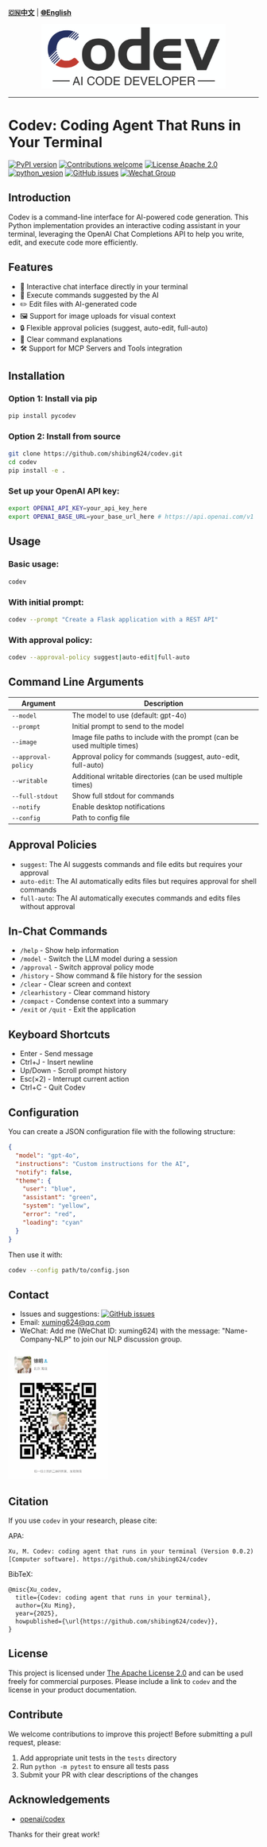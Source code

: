 [**🇨🇳中文**](https://github.com/shibing624/codev/blob/main/README.md) | [**🌐English**](https://github.com/shibing624/codev/blob/main/README_EN.md)

<div align="center">
  <a href="https://github.com/shibing624/codev">
    <img src="https://github.com/shibing624/codev/blob/main/docs/codev-logo.png" height="130" alt="Logo">
  </a>
</div>

-----------------

# Codev: Coding Agent That Runs in Your Terminal
[![PyPI version](https://badge.fury.io/py/pycodev.svg)](https://badge.fury.io/py/pycodev)
[![Contributions welcome](https://img.shields.io/badge/contributions-welcome-brightgreen.svg)](CONTRIBUTING.md)
[![License Apache 2.0](https://img.shields.io/badge/license-Apache%202.0-blue.svg)](LICENSE)
[![python_vesion](https://img.shields.io/badge/Python-3.8%2B-green.svg)](requirements.txt)
[![GitHub issues](https://img.shields.io/github/issues/shibing624/codev.svg)](https://github.com/shibing624/codev/issues)
[![Wechat Group](https://img.shields.io/badge/wechat-group-green.svg?logo=wechat)](#Contact)

## Introduction

Codev is a command-line interface for AI-powered code generation. This Python implementation provides an interactive coding assistant in your terminal, leveraging the OpenAI Chat Completions API to help you write, edit, and execute code more efficiently.

## Features

- 💬 Interactive chat interface directly in your terminal
- 🚀 Execute commands suggested by the AI
- ✏️ Edit files with AI-generated code
- 🖼️ Support for image uploads for visual context
- 🔒 Flexible approval policies (suggest, auto-edit, full-auto)
- 📝 Clear command explanations
- 🛠️ Support for MCP Servers and Tools integration

## Installation

### Option 1: Install via pip
```bash
pip install pycodev
```

### Option 2: Install from source
```bash
git clone https://github.com/shibing624/codev.git
cd codev
pip install -e .
```

### Set up your OpenAI API key:
```bash
export OPENAI_API_KEY=your_api_key_here
export OPENAI_BASE_URL=your_base_url_here # https://api.openai.com/v1
```

## Usage

### Basic usage:
```bash
codev
```

### With initial prompt:
```bash
codev --prompt "Create a Flask application with a REST API"
```

### With approval policy:
```bash
codev --approval-policy suggest|auto-edit|full-auto
```

## Command Line Arguments

| Argument | Description |
|----------|-------------|
| `--model` | The model to use (default: gpt-4o) |
| `--prompt` | Initial prompt to send to the model |
| `--image` | Image file paths to include with the prompt (can be used multiple times) |
| `--approval-policy` | Approval policy for commands (suggest, auto-edit, full-auto) |
| `--writable` | Additional writable directories (can be used multiple times) |
| `--full-stdout` | Show full stdout for commands |
| `--notify` | Enable desktop notifications |
| `--config` | Path to config file |

## Approval Policies

- `suggest`: The AI suggests commands and file edits but requires your approval
- `auto-edit`: The AI automatically edits files but requires approval for shell commands
- `full-auto`: The AI automatically executes commands and edits files without approval

## In-Chat Commands

- `/help` - Show help information
- `/model` - Switch the LLM model during a session
- `/approval` - Switch approval policy mode
- `/history` - Show command & file history for the session
- `/clear` - Clear screen and context
- `/clearhistory` - Clear command history
- `/compact` - Condense context into a summary
- `/exit` or `/quit` - Exit the application

## Keyboard Shortcuts

- Enter - Send message
- Ctrl+J - Insert newline
- Up/Down - Scroll prompt history
- Esc(×2) - Interrupt current action
- Ctrl+C - Quit Codev

## Configuration

You can create a JSON configuration file with the following structure:

```json
{
  "model": "gpt-4o",
  "instructions": "Custom instructions for the AI",
  "notify": false,
  "theme": {
    "user": "blue",
    "assistant": "green",
    "system": "yellow",
    "error": "red",
    "loading": "cyan"
  }
}
```

Then use it with:
```bash
codev --config path/to/config.json
```

## Contact

- Issues and suggestions: [![GitHub issues](https://img.shields.io/github/issues/shibing624/codev.svg)](https://github.com/shibing624/codev/issues)
- Email: xuming624@qq.com
- WeChat: Add me (WeChat ID: xuming624) with the message: "Name-Company-NLP" to join our NLP discussion group.

<img src="https://github.com/shibing624/codev/blob/main/docs/wechat.jpeg" width="200" />

## Citation

If you use `codev` in your research, please cite:

APA:
```
Xu, M. Codev: coding agent that runs in your terminal (Version 0.0.2) [Computer software]. https://github.com/shibing624/codev
```

BibTeX:
```
@misc{Xu_codev,
  title={Codev: coding agent that runs in your terminal},
  author={Xu Ming},
  year={2025},
  howpublished={\url{https://github.com/shibing624/codev}},
}
```

## License

This project is licensed under [The Apache License 2.0](/LICENSE) and can be used freely for commercial purposes. Please include a link to `codev` and the license in your product documentation.

## Contribute

We welcome contributions to improve this project! Before submitting a pull request, please:

1. Add appropriate unit tests in the `tests` directory
2. Run `python -m pytest` to ensure all tests pass
3. Submit your PR with clear descriptions of the changes

## Acknowledgements

- [openai/codex](https://github.com/openai/codex)

Thanks for their great work!
